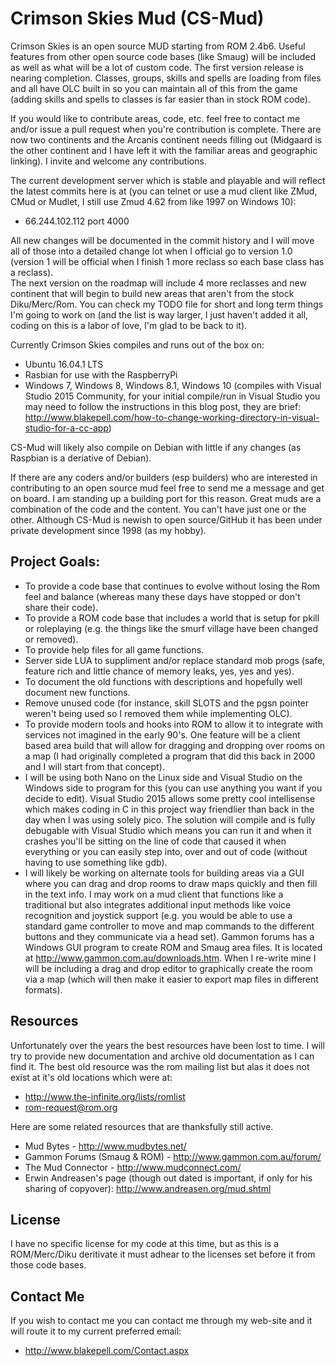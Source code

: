 Crimson Skies Mud (CS-Mud)
==========================

Crimson Skies is an open source MUD starting from ROM 2.4b6.  Useful features from other open source code bases
(like Smaug) will be included as well as what will be a lot of custom code.  The first version release is nearing
completion.  Classes, groups, skills and spells are loading from files and all have OLC built in so you can maintain
all of this from the game (adding skills and spells to classes is far easier than in stock ROM code).  

If you would like to contribute areas, code, etc. feel free to contact me and/or issue a pull request when you're
contribution is complete.  There are now two continents and the Arcanis continent needs filling out (Midgaard is 
the other continent and I have left it with the familiar areas and geographic linking).  I invite and welcome any 
contributions.

The current development server which is stable and playable and will reflect the latest commits here is at (you can 
telnet or use a mud client like ZMud, CMud or Mudlet, I still use Zmud 4.62 from like 1997 on Windows 10):

  - 66.244.102.112 port 4000

All new changes will be documented in the commit history and I will move all of those into a detailed change lot when I
official go to version 1.0 (version 1 will be official when I finish 1 more reclass so each base class has a reclass).  
The next version on the roadmap will include 4 more reclasses and new continent that will begin to build new areas that 
aren't from the stock Diku/Merc/Rom.  You can check my TODO file for short and long term things I'm going to work 
on (and the list is way larger, I just haven't added it all, coding on this is a labor of love, I'm glad to be back to it).

Currently Crimson Skies compiles and runs out of the box on:

  - Ubuntu 16.04.1 LTS
  - Rasbian for use with the RaspberryPi
  - Windows 7, Windows 8, Windows 8.1, Windows 10 (compiles with Visual Studio 2015 Community, for your initial 
    compile/run in Visual Studio you may need to follow the instructions in this blog post, 
    they are brief: http://www.blakepell.com/how-to-change-working-directory-in-visual-studio-for-a-cc-app)

CS-Mud will likely also compile on Debian with little if any changes (as Raspbian is a deriative of Debian).

If there are any coders and/or builders (esp builders) who are interested in contributing to an open source mud feel
free to send me a message and get on board.  I am standing up a building port for this reason.  Great muds are a 
combination of the code and the content.  You can't have just one or the other.  Although CS-Mud is newish to
open source/GitHub it has been under private development since 1998 (as my hobby).

## Project Goals:

  - To provide a code base that continues to evolve without losing the Rom feel and balance (whereas many these days 
    have stopped or don't share their code).
  - To provide a ROM code base that includes a world that is setup for pkill or roleplaying (e.g. the things like the
    smurf village have been changed or removed).
  - To provide help files for all game functions.
  - Server side LUA to suppliment and/or replace standard mob progs (safe, feature rich and little
    chance of memory leaks, yes, yes and yes).
  - To document the old functions with descriptions and hopefully well document new functions.
  - Remove unused code (for instance, skill SLOTS and the pgsn pointer weren't being used so I
    removed them while implementing OLC).
  - To provide modern tools and hooks into ROM to allow it to integrate with services
    not imagined in the early 90's.  One feature will be a client based area build that
    will allow for dragging and dropping over rooms on a map (I had originally completed
    a program that did this back in 2000 and I will start from that concept).
  - I will be using both Nano on the Linux side and Visual Studio on the Windows side to
    program for this (you can use anything you want if you decide to edit).  Visual Studio 2015 
    allows some pretty cool intellisense which makes coding in C in this project way friendlier
    than back in the day when I was using solely pico.  The solution will compile and is fully
    debugable with Visual Studio which means you can run it and when it crashes you'll be sitting
    on the line of code that caused it when everything or you can easily step into, over and out
    of code (without having to use something like gdb).  
  - I will likely be working on alternate tools for building areas via a GUI where you can
    drag and drop rooms to draw maps quickly and then fill in the text info.  I may work on
    a mud client that functions like a traditional but also integrates additional input methods
    like voice recognition and joystick support (e.g. you would be able to use a standard game
    controller to move and map commands to the different buttons and they communicate via a head
    set).  Gammon forums has a Windows GUI program to create ROM and Smaug area files.  It is located at
    http://www.gammon.com.au/downloads.htm.  When I re-write mine I will be including a drag and drop editor
    to graphically create the room via a map (which will then make it easier to export map files in different
    formats).

## Resources

Unfortunately over the years the best resources have been lost to time.  I will try to
provide new documentation and archive old documentation as I can find it.  The best 
old resource was the rom mailing list but alas it does not exist at it's old locations
which were at:

  - http://www.the-infinite.org/lists/romlist
  - rom-request@rom.org

Here are some related resources that are thanksfully still active.

  - Mud Bytes - http://www.mudbytes.net/
  - Gammon Forums (Smaug & ROM) - http://www.gammon.com.au/forum/
  - The Mud Connector - http://www.mudconnect.com/
  - Erwin Andreasen's page (though out dated is important, if only for his sharing of copyover): http://www.andreasen.org/mud.shtml

## License 

I have no specific license for my code at this time, but as this is a ROM/Merc/Diku deritivate it must 
adhear to the licenses set before it from those code bases.  

## Contact Me

If you wish to contact me you can contact me through my web-site and it will route it to
my current preferred email:

 - http://www.blakepell.com/Contact.aspx
